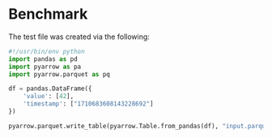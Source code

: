 # Benchmark

The test file was created via the following:

```python
#!/usr/bin/env python
import pandas as pd
import pyarrow as pa
import pyarrow.parquet as pq

df = pandas.DataFrame({
    'value': [42],
    'timestamp': ["1710683608143228692"]
})

pyarrow.parquet.write_table(pyarrow.Table.from_pandas(df), "input.parquet")
```
